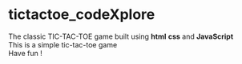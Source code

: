 # tictactoe_codeXplore
The classic TIC-TAC-TOE game built using **html** **css** and **JavaScript** <br>
This is a simple tic-tac-toe game <br>
Have fun ! <br>